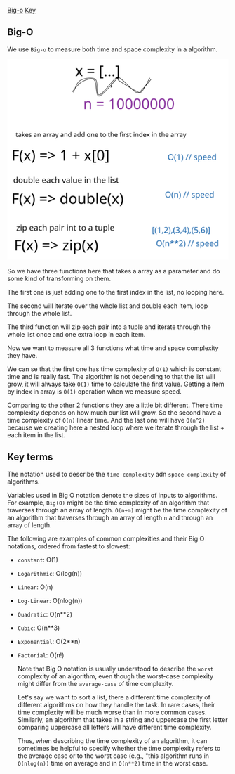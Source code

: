 [Big-o](#big-o)
[Key](#key)

## Big-O <a name="big-o"></a>

We use `Big-o` to measure both time and space complexity in a algorithm.

<img src="big-o.svg"/>

So we have three functions here that takes a array as a parameter and do some kind of transforming on them.

The first one is just adding one to the first index in the list, no looping here.

The second will iterate over the whole list and double each item, loop through the whole list.

The third function will zip each pair into a tuple and iterate through the whole list once and one extra loop in each item.

Now we want to measure all 3 functions what time and space complexity they have.

We can se that the first one has time complexity of `O(1)` which is constant time and is really fast. The algorithm is not depending to that the list will grow, it will always take `O(1)` time to calculate the first value. Getting a item by index in array is `O(1)` operation when we measure speed.

Comparing to the other 2 functions they are a little bit different. There time complexity depends on how much our list will grow. So the second have a time complexity of `O(n)` linear time.
And the last one will have `O(n^2)` because we creating here a nested loop where we iterate through the list + each item in the list.

## Key terms <a name="key"></a>

The notation used to describe the `time complexity` adn `space complexity` of algorithms.

Variables used in Big O notation denote the sizes of inputs to algorithms. For example, `Big(0)` might be the time complexity of an algorithm that traverses through an array of length.
`O(n+m)` might be the time complexity of an algorithm that traverses through an array of length `n` and through an array of length.

The following are examples of common complexities and their Big O notations, ordered from fastest to slowest:

- `constant`: O(1)
- `Logarithmic`: O(log(n))
- `Linear`: O(n)
- `Log-Linear`: O(nlog(n))
- `Quadratic`: O(n\*\*2)
- `Cubic`: O(n\*\*3)
- `Exponential`: O(2\*\*n)
- `Factorial`: O(n!)

  Note that Big O notation is usually understood to describe the `worst` complexity of an algorithm, even though the worst-case complexity might differ from the `average-case` of time complexity.

  Let's say we want to sort a list, there a different time complexity of different algorithms on how they handle the task. In rare cases, their time complexity will be much worse than in more common cases. Similarly, an algorithm that takes in a string and uppercase the first letter comparing uppercase all letters will have different time complexity.

  Thus, when describing the time complexity of an algorithm, it can sometimes be
  helpful to specify whether the time complexity refers to the average case or
  to the worst case (e.g., "this algorithm runs in `O(nlog(n))` time on average
  and in `O(n**2)` time in the worst case.

